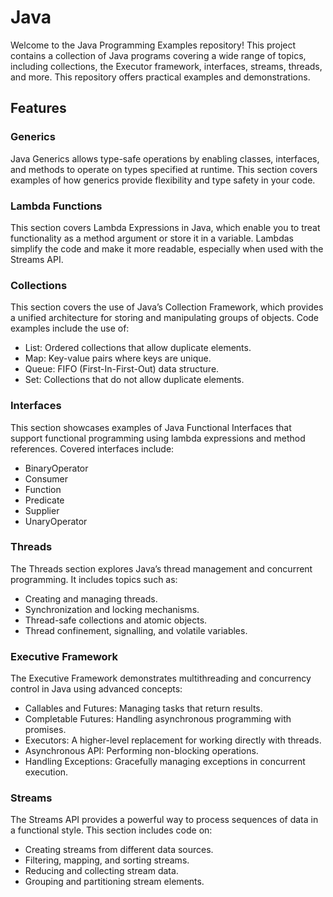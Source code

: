# Java

Welcome to the Java Programming Examples repository! 
This project contains a collection of Java programs covering a wide range of topics, including collections, the Executor framework, interfaces, streams, threads, and more. 
This repository offers practical examples and demonstrations.

## Features

### Generics

Java Generics allows type-safe operations by enabling classes, interfaces, and methods to operate on types specified at runtime. This section covers examples of how generics provide flexibility and type safety in your code.

### Lambda Functions

This section covers Lambda Expressions in Java, which enable you to treat functionality as a method argument or store it in a variable. Lambdas simplify the code and make it more readable, especially when used with the Streams API.

### Collections

This section covers the use of Java’s Collection Framework, which provides a unified architecture for storing and manipulating groups of objects. Code examples include the use of:

  - List: Ordered collections that allow duplicate elements.
  - Map: Key-value pairs where keys are unique.
  - Queue: FIFO (First-In-First-Out) data structure.
  - Set: Collections that do not allow duplicate elements.

### Interfaces

This section showcases examples of Java Functional Interfaces that support functional programming using lambda expressions and method references. Covered interfaces include:

  - BinaryOperator
  - Consumer
  - Function
  - Predicate
  - Supplier
  - UnaryOperator

### Threads

The Threads section explores Java’s thread management and concurrent programming. It includes topics such as:

  - Creating and managing threads.
  - Synchronization and locking mechanisms.
  - Thread-safe collections and atomic objects.
  - Thread confinement, signalling, and volatile variables.

### Executive Framework

The Executive Framework demonstrates multithreading and concurrency control in Java using advanced concepts:

  - Callables and Futures: Managing tasks that return results.
  - Completable Futures: Handling asynchronous programming with promises.
  - Executors: A higher-level replacement for working directly with threads.
  - Asynchronous API: Performing non-blocking operations.
  - Handling Exceptions: Gracefully managing exceptions in concurrent execution.

### Streams

The Streams API provides a powerful way to process sequences of data in a functional style. This section includes code on:

  - Creating streams from different data sources.
  - Filtering, mapping, and sorting streams.
  - Reducing and collecting stream data.
  - Grouping and partitioning stream elements.
